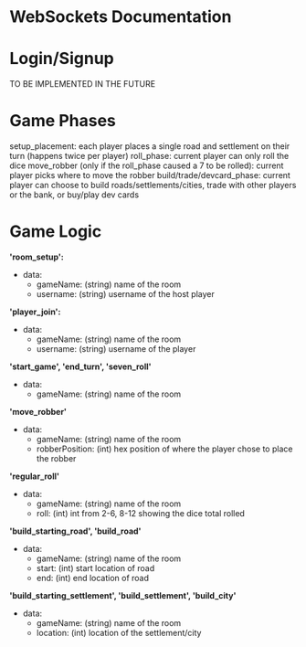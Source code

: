 # WebSockets Documentation


# Login/Signup

TO BE IMPLEMENTED IN THE FUTURE

# Game Phases

setup_placement: each player places a single road and settlement on their turn (happens twice per player)
roll_phase: current player can only roll the dice
move_robber (only if the roll_phase caused a 7 to be rolled): current player picks where to move the robber
build/trade/devcard_phase: current player can choose to build roads/settlements/cities, trade with other players or the bank, or buy/play dev cards

# Game Logic
**'room_setup':**
 - data:
	 - gameName: (string) name of the room
	 - username: (string) username of the host player

**'player_join':**
 - data:
	 - gameName: (string) name of the room
	 -  username: (string) username of the player

**'start_game', 'end_turn', 'seven_roll'**
 - data:
	 - gameName: (string) name of the room


**'move_robber'**
 - data:
	 - gameName: (string) name of the room
	 - robberPosition: (int) hex position of where the player chose to place the robber

**'regular_roll'**
- data: 
	- gameName: (string) name of the room
	- roll: (int) int from 2-6, 8-12 showing the dice total rolled

**'build_starting_road', 'build_road'**
- data:
	- gameName: (string) name of the room
	- start: (int) start location of road
	- end: (int) end location of road

**'build_starting_settlement', 'build_settlement', 'build_city'**
- data:
	- gameName: (string) name of the room
	- location: (int) location of the settlement/city
